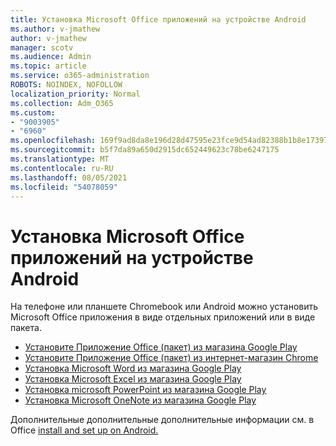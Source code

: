 ```yaml
---
title: Установка Microsoft Office приложений на устройстве Android
ms.author: v-jmathew
author: v-jmathew
manager: scotv
ms.audience: Admin
ms.topic: article
ms.service: o365-administration
ROBOTS: NOINDEX, NOFOLLOW
localization_priority: Normal
ms.collection: Adm_O365
ms.custom:
- "9003905"
- "6960"
ms.openlocfilehash: 169f9ad8da8e196d28d47595e23fce9d54ad82388b1b8e173971663b3d83d3f4
ms.sourcegitcommit: b5f7da89a650d2915dc652449623c78be6247175
ms.translationtype: MT
ms.contentlocale: ru-RU
ms.lasthandoff: 08/05/2021
ms.locfileid: "54078059"
---
```

# <a name="install-microsoft-office-apps-on-an-android-device"></a>Установка Microsoft Office приложений на устройстве Android

На телефоне или планшете Chromebook или Android можно установить Microsoft Office приложения в виде отдельных приложений или в виде пакета.

- [Установите Приложение Office (пакет) из магазина Google Play](https://go.microsoft.com/fwlink/?linkid=2137009)
- [Установите Приложение Office (пакет) из интернет-магазин Chrome](https://go.microsoft.com/fwlink/?linkid=2137212)
- [Установка Microsoft Word из магазина Google Play](https://go.microsoft.com/fwlink/?linkid=2136994)
- [Установка Microsoft Excel из магазина Google Play](https://go.microsoft.com/fwlink/?linkid=2137120)
- [Установка microsoft PowerPoint из магазина Google Play](https://go.microsoft.com/fwlink/?linkid=2137121)
- [Установка Microsoft OneNote из магазина Google Play](https://go.microsoft.com/fwlink/?linkid=2137211)

Дополнительные дополнительные дополнительные информации см. в Office [install and set up on Android.](https://go.microsoft.com/fwlink/?linkid=2135287)
